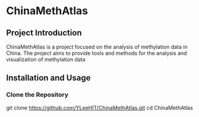 # ChinaMethAtlas
## Project Introduction
ChinaMethAtlas is a project focused on the analysis of methylation data in China. The project aims to provide tools and methods for the analysis and visualization of methylation data

## Installation and Usage

### Clone the Repository

git clone https://github.com/YLeeHIT/ChinaMethAtlas.git
cd ChinaMethAtlas
